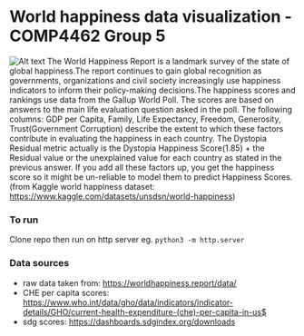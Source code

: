 # World happiness data visualization - COMP4462 Group 5
![Alt text](<Screenshot 2023-12-06 at 6.30.33 PM.png>)
The World Happiness Report is a landmark survey of the state of global happiness.The report continues to gain global recognition as governments, organizations and civil society increasingly use happiness indicators to inform their policy-making decisions.The happiness scores and rankings use data from the Gallup World Poll. The scores are based on answers to the main life evaluation question asked in the poll. The following columns: GDP per Capita, Family, Life Expectancy, Freedom, Generosity, Trust(Government Corruption) describe the extent to which these factors contribute in evaluating the happiness in each country. The Dystopia Residual metric actually is the Dystopia Happiness Score(1.85) + the Residual value or the unexplained value for each country as stated in the previous answer. If you add all these factors up, you get the happiness score so it might be un-reliable to model them to predict Happiness Scores. (from Kaggle world happiness dataset: https://www.kaggle.com/datasets/unsdsn/world-happiness)


### To run
Clone repo then run on http server eg. `python3 -m http.server`


### Data sources
- raw data taken from: https://worldhappiness.report/data/
- CHE per capita scores: https://www.who.int/data/gho/data/indicators/indicator-details/GHO/current-health-expenditure-(che)-per-capita-in-us$
- sdg scores: https://dashboards.sdgindex.org/downloads


